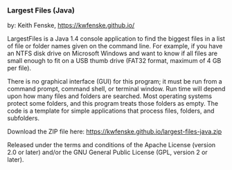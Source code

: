 
### Largest Files (Java)

by: Keith Fenske, https://kwfenske.github.io/

LargestFiles is a Java 1.4 console application to find the biggest files in a
list of file or folder names given on the command line. For example, if you
have an NTFS disk drive on Microsoft Windows and want to know if all files are
small enough to fit on a USB thumb drive (FAT32 format, maximum of 4 GB per
file).

There is no graphical interface (GUI) for this program; it must be run from a
command prompt, command shell, or terminal window. Run time will depend upon
how many files and folders are searched. Most operating systems protect some
folders, and this program treats those folders as empty. The code is a template
for simple applications that process files, folders, and subfolders.

Download the ZIP file here: https://kwfenske.github.io/largest-files-java.zip

Released under the terms and conditions of the Apache License (version 2.0 or
later) and/or the GNU General Public License (GPL, version 2 or later).
